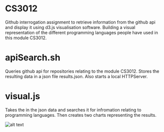 # CS3012
Github interrogation assignment to retrieve information from the github api and display it using d3.js visualisation software.
Building a visual representation of the different programming languages people have used in this module CS3012.

# apiSearch.sh
Queries github api for repositories relating to the module CS3012. Stores the resulting data in a json file results.json. Also starts a local HTTPServer.

# visual.js
Takes the in the json data and searches it for infromation relating to programming languages. Then creates two charts representing the results.

![alt text](https://github.com/dscolard/Github_API_Query/blob/master/Screenshot%202018-11-27%20at%2018.44.20.png)

